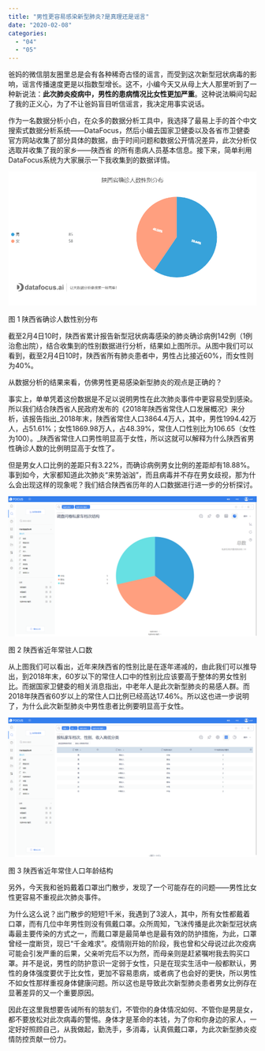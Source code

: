 ```yaml
---
title: "男性更容易感染新型肺炎?是真理还是谣言"
date: "2020-02-08"
categories: 
  - "04"
  - "05"
---
```


爸妈的微信朋友圈里总是会有各种稀奇古怪的谣言，而受到这次新型冠状病毒的影响，谣言传播速度更是以指数型增长。这不，小编今天又从母上大人那里听到了一种新说法：**此次肺炎疫病中，男性的患病情况比女性更加严重**。这种说法瞬间勾起了我的正义心，为了不让爸妈盲目听信谣言，我决定用事实说话。

作为一名数据分析小白，在众多的数据分析工具中，我选择了最易上手的首个中文搜索式数据分析系统——DataFocus，然后小编去国家卫健委以及各省市卫健委官方网站收集了部分具体的数据，由于时间问题和数据公开情况差异，此次分析仅选取并收集了我的家乡——陕西省 的所有患病人员基本信息。接下来，简单利用DataFocus系统为大家展示一下我收集到的数据详情。

![C:\Users\dell\Downloads\陕西省确诊人数性别分布.png](images/c-users-dell-downloads-png.png)

图 1 陕西省确诊人数性别分布

截至2月4日10时，陕西省累计报告新型冠状病毒感染的肺炎确诊病例142例（1例治愈出院），结合收集到的性别数据进行分析，结果如上图所示。从图中我们可以看到，截至2月4日10时，陕西省所有肺炎患者中，男性占比接近60%，而女性则为40%。

从数据分析的结果来看，仿佛男性更易感染新型肺炎的观点是正确的？

事实上，单单凭着这份数据是不足以说明男性在此次肺炎事件中更容易受到感染。所以我们结合陕西省人民政府发布的《2018年陕西省常住人口发展概况》来分析，该报告指出_2018年末，陕西省常住人口3864.4万人，其中，男性1994.42万人，占51.61%；女性1869.98万人，占48.39%，常住人口性别比为106.65（女性为100）。_陕西省常住人口男性明显高于女性，所以这就可以解释为什么陕西省男性确诊人数的比例明显高于女性了。

但是男女人口比例的差距只有3.22%，而确诊病例男女比例的差距却有18.88%。事到如今，大家都知道此次肺炎“来势汹汹”，而且病毒并不存在男女歧视，那为什么会出现这样的现象呢？我们结合陕西省历年的人口数据进行进一步的分析探讨。

![](images/word-image-6.png)

图 2 陕西省近年常驻人口数

从上图我们可以看出，近年来陕西省的性别比是在逐年递减的，由此我们可以推导出，到2018年末，60岁以下的常住人口中的性别比应该要高于整体的男女性别比。而据国家卫健委的相关消息指出，中老年人是此次新型肺炎的易感人群。而2018年陕西省60岁以上的常住人口比例已经高达17.46%。所以这也进一步说明了，为什么此次新型肺炎中男性患者比例要明显高于女性。

![](images/word-image-7.png)

图 3 陕西省近年常住人口年龄结构

另外，今天我和爸妈戴着口罩出门散步，发现了一个可能存在的问题——男性比女性更容易不重视此次肺炎事件。

为什么这么说？出门散步的短短1千米，我遇到了3波人，其中，所有女性都戴着口罩，而有几位中年男性则没有佩戴口罩。众所周知，飞沫传播是此次新型冠状病毒最主要传染的方式之一，而戴口罩是最简单也是最有效的防护措施，为此，口罩曾经一度断货，现已“千金难求”。疫情刚开始的阶段，我也曾和父母说过此次疫病可能会引发严重的后果，父亲听完后不以为然，而母亲则是赶紧嘱咐我去购买口罩。并不是说，男性的防护意识一定弱于女性，只是在现实生活中一般都默认，男性的身体强度要优于比女性，更加不容易患病，或者病了也会好的更快，所以男性不如女性那样重视身体健康问题。所以这也是导致此次新型肺炎患者男女比例存在显著差异的又一个重要原因。

因此在这里我想要告诫所有的朋友们，不管你的身体情况如何、不管你是男是女，都不要放松对此次病毒的警惕。身体才是革命的本钱，为了你和你身边的家人，一定好好照顾自己，从我做起，勤洗手，多消毒，认真佩戴口罩，为此次新型肺炎疫情防控贡献一份力。
